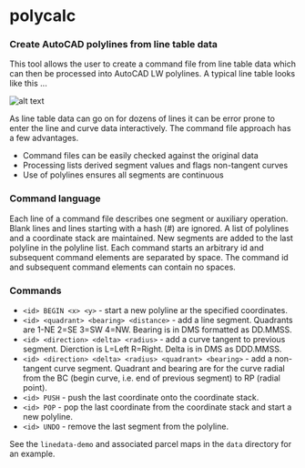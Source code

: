 # polycalc

### Create AutoCAD polylines from line table data

This tool allows the user to create a command file from line table data 
which can then be processed into AutoCAD LW polylines. A typical 
line table looks like this ... 

![alt text](https://raw.githubusercontent.com/chasmack/polycalc/master/data/line-table.jpg "PM1241 sheet 3/3 detail")

As line table data can go on for dozens of lines it can be error prone to enter 
the line and curve data interactively. The command file approach has a few advantages.

* Command files can be easily checked against the original data 
* Processing lists derived segment values and flags non-tangent curves
* Use of polylines ensures all segments are continuous

### Command language

Each line of a command file describes one segment or auxiliary operation. 
Blank lines and lines starting with a hash (#) are ignored. A list of polylines 
and a coordinate stack are maintained. New segments are added to the last 
polyline in the polyline list. Each command starts an arbitrary id and subsequent 
command elements are separated by space. The command id and subsequent command elements 
can contain no spaces. 

### Commands

* `<id> BEGIN <x> <y>` - start a new polyline ar the specified coordinates.
* `<id> <quadrant> <bearing> <distance>` - add a line segment. Quadrants are 
1-NE 2=SE 3=SW 4=NW. Bearing is in DMS formatted as DD.MMSS.
* `<id> <direction> <delta> <radius>` - add a curve tangent to previous segment. 
Dierction is L=Left R=Right. Delta is in DMS as DDD.MMSS.
* `<id> <direction> <delta> <radius> <quadrant> <bearing>` - add a non-tangent curve 
segment. Quadrant and bearing are for the curve radial from the BC 
(begin curve, i.e. end of previous segment) to RP (radial point). 
* `<id> PUSH` - push the last coordinate onto the coordinate stack.
* `<id> POP` - pop the last coordinate from the coordinate stack and 
start a new polyline.
* `<id> UNDO` - remove the last segment from the polyline.

See the `linedata-demo` and associated parcel maps in the `data` directory for 
an example.
